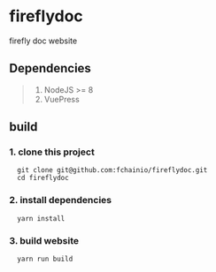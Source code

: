 # fireflydoc
firefly doc website


## Dependencies
> 1. NodeJS >= 8
> 2. VuePress



## build

### 1. clone this project
```
  git clone git@github.com:fchainio/fireflydoc.git
  cd fireflydoc
```

### 2. install dependencies
```
  yarn install
```

### 3. build website
```
  yarn run build
```
